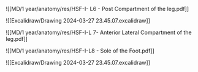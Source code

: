 
![[MD/1 year/anatomy/res/HSF-I- L6 - Post Compartment of the leg.pdf]]

![[Excalidraw/Drawing 2024-03-27 23.45.07.excalidraw]]

![[MD/1 year/anatomy/res/HSF-I-L 7- Anterior Lateral Compartment of the leg.pdf]]


![[MD/1 year/anatomy/res/HSF-I-L8 - Sole of the Foot.pdf]]

![[Excalidraw/Drawing 2024-03-27 23.45.07.excalidraw]]